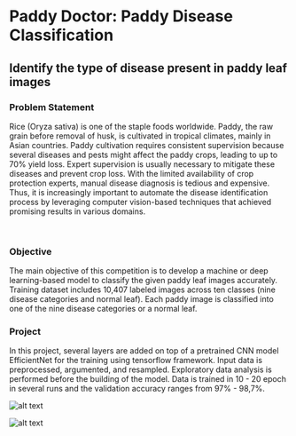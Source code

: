 # Paddy Doctor: Paddy Disease Classification

## Identify the type of disease present in paddy leaf images


### Problem Statement

Rice (Oryza sativa) is one of the staple foods worldwide. Paddy, the raw grain before removal of husk, is cultivated in tropical climates, mainly in Asian countries. Paddy cultivation requires consistent supervision because several diseases and pests might affect the paddy crops, leading to up to 70% yield loss. Expert supervision is usually necessary to mitigate these diseases and prevent crop loss. With the limited availability of crop protection experts, manual disease diagnosis is tedious and expensive. Thus, it is increasingly important to automate the disease identification process by leveraging computer vision-based techniques that achieved promising results in various domains.

<br>

### Objective

The main objective of this competition is to develop a machine or deep learning-based model to classify the given paddy leaf images accurately. Training dataset includes 10,407 labeled images across ten classes (nine disease categories and normal leaf). Each paddy image is classified into one of the nine disease categories or a normal leaf.

### Project

In this project, several layers are added on top of a pretrained CNN model EfficientNet for the training using tensorflow framework. Input data is preprocessed, argumented, and resampled. Exploratory data analysis is performed before the building of the model. Data is trained in 10 - 20 epoch in several runs and the validation accuracy ranges from 97% - 98,7%. 

![alt text](https://github.com/pinkychow1010/machine-learning-project/blob/main/image/rice.png)

![alt text](https://github.com/pinkychow1010/machine-learning-project/blob/main/image/acc.png)
